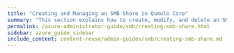 ```yaml
---
title: "Creating and Managing an SMB Share in Qumulo Core"
summary: "This section explains how to create, modify, and delete an SMB share by using the Qumulo Core Web UI."
permalink: /azure-administrator-guide/smb/creating-smb-share.html
sidebar: azure_guide_sidebar
include_content: content-reuse/admin-guides/smb/creating-smb-share.md
---
```


